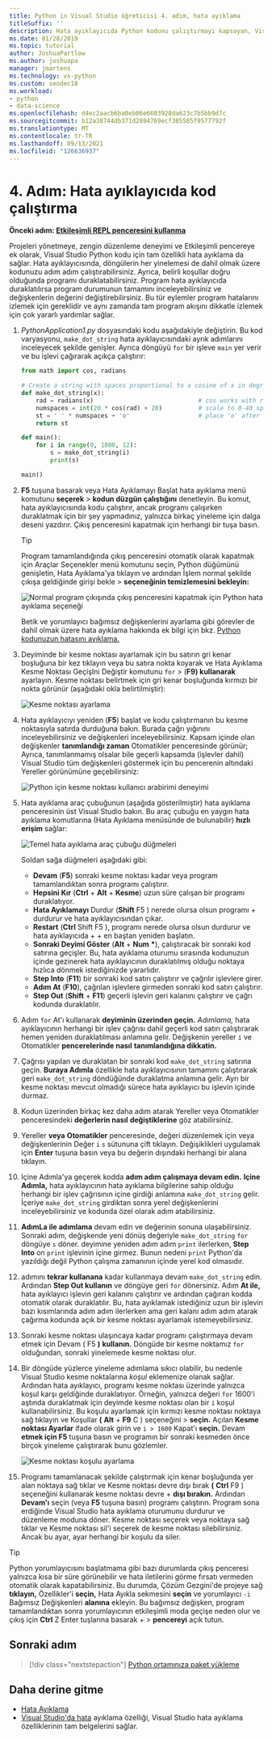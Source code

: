 ```yaml
---
title: Python in Visual Studio öğreticisi 4. adım, hata ayıklama
titleSuffix: ''
description: Hata ayıklayıcıda Python kodunu çalıştırmayı kapsayan, Visual Studio Python özelliklerine ait temel kılavuz 4. adım.
ms.date: 01/28/2019
ms.topic: tutorial
author: JoshuaPartlow
ms.author: joshuapa
manager: jmartens
ms.technology: vs-python
ms.custom: seodec18
ms.workload:
- python
- data-science
ms.openlocfilehash: d4ec2aacb6ba0eb06e6603928da623c7b5bb9d7c
ms.sourcegitcommit: b12a38744db371d2894769ecf305585f9577792f
ms.translationtype: MT
ms.contentlocale: tr-TR
ms.lasthandoff: 09/13/2021
ms.locfileid: "126636937"
---
```

# <a name="step-4-run-code-in-the-debugger"></a>4. Adım: Hata ayıklayıcıda kod çalıştırma

**Önceki adım: [Etkileşimli REPL penceresini kullanma](tutorial-working-with-python-in-visual-studio-step-03-interactive-repl.md)**

Projeleri yönetmeye, zengin düzenleme deneyimi ve Etkileşimli  pencereye ek olarak, Visual Studio Python kodu için tam özellikli hata ayıklama da sağlar. Hata ayıklayıcısında, döngülerin her yinelemesi de dahil olmak üzere kodunuzu adım adım çalıştırabilirsiniz. Ayrıca, belirli koşullar doğru olduğunda programı duraklatabilirsiniz. Program hata ayıklayıcıda duraklatılırsa program durumunun tamamını inceleyebilirsiniz ve değişkenlerin değerini değiştirebilirsiniz. Bu tür eylemler program hatalarını izlemek için gereklidir ve aynı zamanda tam program akışını dikkatle izlemek için çok yararlı yardımlar sağlar.

1. *PythonApplication1.py* dosyasındaki kodu aşağıdakiyle değiştirin. Bu kod varyasyonu, `make_dot_string` hata ayıklayıcısındaki ayrık adımlarını inceleyecek şekilde genişler. Ayrıca döngüyü `for` bir işleve `main` yer verir ve bu işlevi çağırarak açıkça çalıştırır:

    ```python
    from math import cos, radians

    # Create a string with spaces proportional to a cosine of x in degrees
    def make_dot_string(x):
        rad = radians(x)                             # cos works with radians
        numspaces = int(20 * cos(rad) + 20)          # scale to 0-40 spaces
        st = ' ' * numspaces + 'o'                   # place 'o' after the spaces
        return st

    def main():
        for i in range(0, 1800, 12):
            s = make_dot_string(i)
            print(s)

    main()
    ```

1. **F5** tuşuna basarak veya Hata Ayıklamayı Başlat hata ayıklama menü komutunu **seçerek**  >  **kodun düzgün çalıştığını** denetleyin. Bu komut, hata ayıklayıcısında kodu çalıştırır, ancak programı çalışırken duraklatmak için bir şey yapmadınız, yalnızca birkaç yineleme için dalga deseni yazdırır. Çıkış penceresini kapatmak için herhangi bir tuşa basın.

    > [!Tip]
    > Program tamamlandığında çıkış penceresini otomatik olarak kapatmak için Araçlar Seçenekler menü komutunu seçin, Python düğümünü genişletin, Hata Ayıklama'ya tıklayın ve ardından İşlem normal şekilde çıkışa geldiğinde girişi bekle  >   **seçeneğinin temizlemesini bekleyin:**  
    >
    > ![Normal program çıkışında çıkış penceresini kapatmak için Python hata ayıklama seçeneği](media/vs-getting-started-python-22-debugging5.png)
    >
    > Betik ve yorumlayıcı bağımsız değişkenlerini ayarlama gibi görevler de dahil olmak üzere hata ayıklama hakkında ek bilgi için bkz. [Python kodunuzun hatasını ayıklama.](debugging-python-in-visual-studio.md)

1. Deyiminde bir kesme noktası ayarlamak için bu satırın gri kenar boşluğuna bir kez tıklayın veya bu satıra nokta koyarak ve Hata Ayıklama Kesme Noktası GeçişIni Değiştir komutunu `for`   >   (**F9) kullanarak** ayarlayın. Kesme noktası belirtmek için gri kenar boşluğunda kırmızı bir nokta görünür (aşağıdaki okla belirtilmiştir):

    ![Kesme noktası ayarlama](media/vs-getting-started-python-18-debugging1.png)

1. Hata ayıklayıcıyı yeniden (**F5**) başlat ve kodu çalıştırmanın bu kesme noktasıyla satırda durduğuna bakın. Burada çağrı yığınını inceleyebilirsiniz ve değişkenleri inceleyebilirsiniz. Kapsam içinde olan değişkenler **tanımlandığı zaman** Otomatikler penceresinde görünür; Ayrıca, tanımlanmamış  olsalar bile geçerli kapsamda (işlevler dahil) Visual Studio tüm değişkenleri göstermek için bu pencerenin altındaki Yereller görünümüne geçebilirsiniz:

    ![Python için kesme noktası kullanıcı arabirimi deneyimi](media/vs-getting-started-python-19-debugging2b.png)

1. Hata ayıklama araç çubuğunun (aşağıda gösterilmiştir) hata ayıklama penceresinin üst Visual Studio bakın. Bu araç çubuğu en yaygın hata ayıklama komutlarına (Hata Ayıklama menüsünde de bulunabilir) **hızlı erişim** sağlar:

    ![Temel hata ayıklama araç çubuğu düğmeleri](media/vs-getting-started-python-20-debugging3.png)

    Soldan sağa düğmeleri aşağıdaki gibi:
    - **Devam** (**F5**) sonraki kesme noktası kadar veya program tamamlandıktan sonra programı çalıştırır.
    - **Hepsini Kır** (**Ctrl** + **Alt** + **Kesme**) uzun süre çalışan bir programı duraklatıyor.
    - **Hata Ayıklamayı** Durdur (**Shift** F5 ) nerede olursa olsun programı + durdurur ve hata ayıklayıcısından çıkar.
    - **Restart** (**Ctrl** Shift F5 ), programı nerede olursa olsun durdurur ve hata ayıklayıcıda +  + en baştan yeniden başlatın.
    - **Sonraki Deyimi Göster** (**Alt** + **Num** **&#42;**), çalıştıracak bir sonraki kod satırına geçişler. Bu, hata ayıklama oturumu sırasında kodunuzun içinde gezinerek hata ayıklayıcının duraklatılmış olduğu noktaya hızlıca dönmek istediğinizde yararlıdır.
    - **Step Into** (**F11**) bir sonraki kod satırı çalıştırır ve çağrılır işlevlere girer.
    - **Adım At** (**F10**), çağrılan işlevlere girmeden sonraki kod satırı çalıştırır.
    - **Step Out** (**Shift** + **F11**) geçerli işlevin geri kalanını çalıştırır ve çağrı kodunda duraklatılır.

1. Adım `for` At'ı kullanarak **deyiminin üzerinden geçin.** *Adımlama,* hata ayıklayıcının herhangi bir işlev çağrısı dahil geçerli kod satırı çalıştırarak hemen yeniden duraklatılması anlamına gelir. Değişkenin yereller `i` ve Otomatikler **pencerelerinde nasıl** **tanımlandığına dikkatin.**

1. Çağrısı yapılan ve duraklatan bir sonraki kod `make_dot_string` satırına geçin. **Buraya Adımla** özellikle hata ayıklayıcısının tamamını çalıştırarak geri `make_dot_string` döndüğünde duraklatma anlamına gelir. Ayrı bir kesme noktası mevcut olmadığı sürece hata ayıklayıcı bu işlevin içinde durmaz.

1. Kodun üzerinden birkaç kez daha adım atarak Yereller veya Otomatikler penceresindeki **değerlerin nasıl** **değiştiklerine** göz atabilirsiniz.

1. Yereller **veya** **Otomatikler** penceresinde, değeri düzenlemek  için veya değişkenlerinin Değer `i` `s` sütununa çift tıklayın. Değişiklikleri uygulamak için **Enter** tuşuna basın veya bu değerin dışındaki herhangi bir alana tıklayın.

1. Içine Adımla'ya geçerek kodda **adım adım çalışmaya devam edin.** **Içine Adımla,** hata ayıklayıcının hata ayıklama bilgilerine sahip olduğu herhangi bir işlev çağrısının içine girdiği anlamına `make_dot_string` gelir. İçeriye `make_dot_string` girdiktan sonra yerel değişkenlerini inceleyebilirsiniz ve kodunda özel olarak adım atabilirsiniz.

1. **AdımLa ile adımlama** devam edin ve değerinin sonuna ulaşabilirsiniz. Sonraki adım, değişkende yeni dönüş değeriyle `make_dot_string` `for` döngüye `s` döner. deyimine yeniden adım adım `print` ilerlerken, **Step Into** on `print` işlevinin içine girmez. Bunun nedeni `print` Python'da yazıldığı değil Python çalışma zamanının içinde yerel kod olmasıdır.

1. adımını **tekrar kullanana** kadar kullanmaya devam `make_dot_string` edin. Ardından **Step Out kullanın** ve döngüye geri `for` dönersiniz. Adım **At ile,** hata ayıklayıcı işlevin geri kalanını çalıştırır ve ardından çağıran kodda otomatik olarak duraklatılır. Bu, hata ayıklamak istediğiniz uzun bir işlevin bazı kısımlarında adım adım ilerlerken ama geri kalanı adım adım atarak çağırma kodunda açık bir kesme noktası ayarlamak istemeyebilirsiniz.

1. Sonraki kesme noktası ulaşıncaya kadar programı çalıştırmaya devam etmek için Devam ( F5 **)** **kullanın.** Döngüde bir kesme noktamız `for` olduğundan, sonraki yinelemede kesme noktası olur.

1. Bir döngüde yüzlerce yineleme adımlama sıkıcı olabilir, bu nedenle Visual Studio kesme noktalarına *koşul* eklemenize olanak sağlar. Ardından hata ayıklayıcı, programı kesme noktası üzerinde yalnızca koşul karşı geldiğinde duraklatıyor. Örneğin, yalnızca değeri `for` 1600'i aştında duraklatmak için deyimde kesme noktası olan bir `i` koşul kullanabilirsiniz. Bu koşulu ayarlamak için kırmızı kesme noktası noktaya sağ tıklayın ve Koşullar **(** **Alt** + **F9** C ) seçeneğini  >  **seçin.** Açılan **Kesme noktası Ayarlar** ifade olarak girin ve `i > 1600` Kapat'ı **seçin.** Devam **etmek için F5** tuşuna basın ve programın bir sonraki kesmeden önce birçok yineleme çalıştırarak bunu gözlemler.

    ![Kesme noktası koşulu ayarlama](media/vs-getting-started-python-21-debugging4.png)

1. Programı tamamlanacak şekilde çalıştırmak için kenar boşluğunda yer alan noktaya sağ tıklar ve Kesme noktası devre dışı bırak **(** **Ctrl** F9 ) seçeneğini kullanarak kesme noktası devre + **dışı bırakın.** Ardından **Devam'ı** seçin (veya **F5** tuşuna basın) programı çalıştırın. Program sona erdiğinde Visual Studio hata ayıklama oturumunu durdurur ve düzenleme moduna döner. Kesme noktası seçerek veya noktaya sağ tıklar ve Kesme noktası sil'i seçerek de kesme noktası silebilirsiniz. Ancak bu ayar, ayar herhangi bir koşulu da siler. 

> [!Tip]
> Python yorumlayıcısını başlatmama gibi bazı durumlarda çıkış penceresi yalnızca kısa bir süre görünebilir ve hata iletilerini görme fırsatı vermeden otomatik olarak kapatabilirsiniz. Bu durumda, Çözüm Gezgini'de projeye sağ **tıklayın,** Özellikler'i **seçin,** Hata Ayıkla sekmesini **seçin** ve yorumlayıcı `-i` Bağımsız Değişkenleri **alanına** ekleyin. Bu bağımsız değişken, program tamamlandıktan sonra yorumlayıcının etkileşimli moda geçişe neden olur ve çıkış için **Ctrl** Z Enter tuşlarına basarak +   >  **pencereyi** açık tutun.

## <a name="next-step"></a>Sonraki adım

> [!div class="nextstepaction"]
> [Python ortamınıza paket yükleme](tutorial-working-with-python-in-visual-studio-step-05-installing-packages.md)

## <a name="go-deeper"></a>Daha derine gitme

- [Hata Ayıklama](debugging-python-in-visual-studio.md)
- [Visual Studio'da hata](../debugger/debugger-feature-tour.md) ayıklama özelliği, Visual Studio hata ayıklama özelliklerinin tam belgelerini sağlar.
